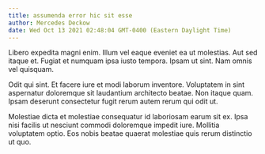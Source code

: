 ```yaml
---
title: assumenda error hic sit esse
author: Mercedes Deckow
date: Wed Oct 13 2021 02:48:04 GMT-0400 (Eastern Daylight Time)
---
```

Libero expedita magni enim. Illum vel eaque eveniet ea ut molestias. Aut sed itaque et. Fugiat et numquam ipsa iusto tempora. Ipsam ut sint. Nam omnis vel quisquam.

 Odit qui sint. Et facere iure et modi laborum inventore. Voluptatem in sint aspernatur doloremque sit laudantium architecto beatae. Non itaque quam. Ipsam deserunt consectetur fugit rerum autem rerum qui odit ut.

 Molestiae dicta et molestiae consequatur id laboriosam earum sit ex. Ipsa nisi facilis ut nesciunt commodi doloremque impedit iure. Mollitia voluptatem optio. Eos nobis beatae quaerat molestiae quis rerum distinctio ut quo.